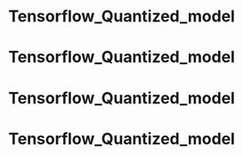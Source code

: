 # Tensorflow_Quantized_model
# Tensorflow_Quantized_model
# Tensorflow_Quantized_model
# Tensorflow_Quantized_model
